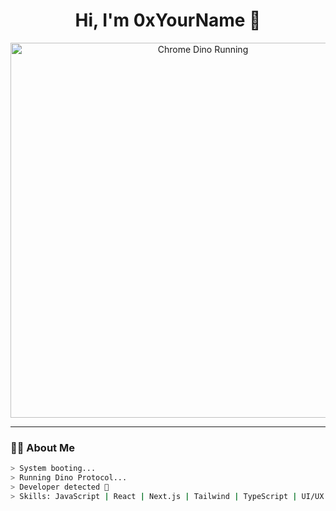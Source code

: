 <h1 align="center">Hi, I'm 0xYourName 🦖</h1>

<p align="center">
  <img src="https://raw.githubusercontent.com/saadeghi/saadeghi/main/dino.gif" width="600" alt="Chrome Dino Running" />
</p>

---

### 👨‍💻 About Me

```bash
> System booting...
> Running Dino Protocol...
> Developer detected 🧠
> Skills: JavaScript | React | Next.js | Tailwind | TypeScript | UI/UX
